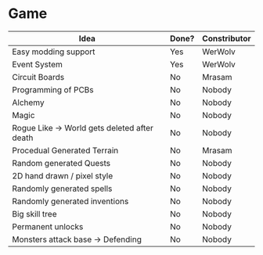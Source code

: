 # Game

Idea|Done?|Constributor
---- | ----- | ------------
Easy modding support|Yes|WerWolv
Event System|Yes|WerWolv
Circuit Boards|No|Mrasam
Programming of PCBs|No|Nobody
Alchemy|No|Nobody
Magic|No|Nobody
Rogue Like -> World gets deleted after death|No|Nobody
Procedual Generated Terrain|No|Mrasam
Random generated Quests|No|Nobody
2D hand drawn / pixel style|No|Nobody
Randomly generated spells|No|Nobody
Randomly generated inventions|No|Nobody
Big skill tree|No|Nobody
Permanent unlocks|No|Nobody
Monsters attack base -> Defending|No|Nobody
